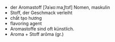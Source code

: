 - der Aromastoff	[ʔaˈʁoːmaˌʃtɔf]	Nomen, maskulin
- Stoff, der Geschmack verleiht
- chất tạo hương
- flavoring agent
- Aromastoffe sind oft künstlich.
- Aroma + Stoff	arōma (gr.)
